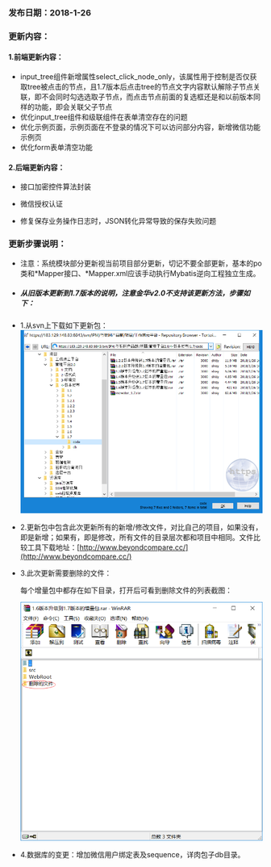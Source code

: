 ### 发布日期：2018-1-26

### 更新内容：

#### 1.前端更新内容：

* input\_tree组件新增属性select\_click\_node\_only，该属性用于控制是否仅获取tree被点击的节点，且1.7版本后点击tree的节点文字内容默认解除子节点关联，即不会同时勾选选取子节点，而点击节点前面的复选框还是和以前版本同样的功能，即会关联父子节点
* 优化input\_tree组件和级联组件在表单清空存在的问题
* 优化示例页面，示例页面在不登录的情况下可以访问部分内容，新增微信功能示例页
* 优化form表单清空功能

#### 2.后端更新内容：

* 接口加密控件算法封装

* 微信授权认证

* 修复保存业务操作日志时，JSON转化异常导致的保存失败问题

### 更新步骤说明：

* 注意：系统模块部分更新视当前项目部分更新，切记不要全部更新，基本的po类和\*Mapper接口、\*Mapper.xml应该手动执行Mybatis逆向工程独立生成。
* ##### 从旧版本更新到1.7版本的说明，注意金华v2.0不支持该更新方法，步骤如下：
* 1.从svn上下载如下更新包：  
  ![](/assets/v1.7-1.png)
* 2.更新包中包含此次更新所有的新增/修改文件，对比自己的项目，如果没有，即是新增；如果有，即是修改，所有文件的目录层次都和项目中相同。文件比较工具下载地址：[http://www.beyondcompare.cc/](http://www.beyondcompare.cc/)

* 3.此次更新需要删除的文件：

  每个增量包中都存在如下目录，打开后可看到删除文件的列表截图：

  ![](/assets/v1.7-2.png)

* 4.数据库的变更：增加微信用户绑定表及sequence，详肉包子db目录。



